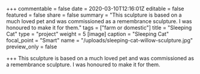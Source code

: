 +++
commentable = false
date = 2020-03-10T12:16:01Z
editable = false
featured = false
share = false
summary = "This sculpture is based on a much loved pet and was commissioned as a remembrance sculpture. I was honoured to make it for them."
tags = ["farm or domestic"]
title = "Sleeping Cat"
type = "project"
weight = 5
[image]
caption = "Sleeping Cat"
focal_point = "Smart"
name = "/uploads/sleeping-cat-willow-sculpture.jpg"
preview_only = false

+++
This sculpture is based on a much loved pet and was commissioned as a remembrance sculpture. I was honoured to make it for them.